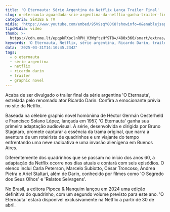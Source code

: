 ```yaml
---
title: 'O Eternauta: Série Argentina da Netflix Lança Trailer Final'
slug: o-eternauta-aguardada-srie-argentina-da-netflix-ganha-trailer-final-assista
categoria: SÉRIES E TV
midia: 'https://www.youtube.com/embed/95V9sqY80K8?showinfo=0&enablejsapi=1'
tipoMidia: video
thumb: >-
  https://cdn.ome.lt/epqpkPXoclnRPH_V3WqftzHf9T8=/480x360/smart/extras/conteudos/omelete_THUMB_-_2025-03-31T103446.391.png
keywords: 'O Eternauta, Netflix, série argentina, Ricardo Darin, trailer final'
data: '2025-03-31T14:10:45.234Z'
tags:
  - o eternauta
  - série argentina
  - netflix
  - ricardo darin
  - trailer
  - graphic novel
---
```


Acaba de ser divulgado o trailer final da série argentina 'O Eternauta', estrelada pelo renomado ator Ricardo Darin. Confira a emocionante prévia no site da Netflix.

Baseada na célebre graphic novel homônima de Héctor Germán Oesterheld e Francisco Solano López, lançada em 1957, 'O Eternauta' ganha sua primeira adaptação audiovisual. A série, desenvolvida e dirigida por Bruno Stagnaro, promete capturar a essência da trama original, que narra a aventura de um roteirista de quadrinhos e um viajante do tempo enfrentando uma neve radioativa e uma invasão alienígena em Buenos Aires.

Diferentemente dos quadrinhos que se passam no início dos anos 60, a adaptação da Netflix ocorre nos dias atuais e contará com seis episódios. O elenco inclui Carla Peterson, Marcelo Subiotto, César Troncoso, Andrea Pietra e Ariel Staltari, além de Darin, conhecido por filmes como 'O Segredo dos Seus Olhos' e 'Relatos Selvagens'.

No Brasil, a editora Pipoca & Nanquim lançou em 2024 uma edição definitiva do quadrinho, com um segundo volume previsto para este ano. 'O Eternauta' estará disponível exclusivamente na Netflix a partir de 30 de abril.
